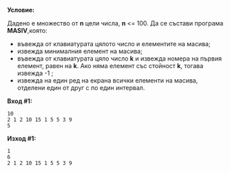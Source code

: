 **Условие:**

Дадено е множество от **n** цели числа, **n** <= 100. Да се състави програма **MASIV**,която:
- въвежда от клавиатурата цялото число и елементите на масива;
- извежда минималния елемент на масива;
- въвежда от клавиатурата цяло число **k** и извежда номера на първия елемент, равен на **k**. Ако няма елемент със стойност **k**, тогава извежда -1 ;
- извежда на един ред на екрана всички елементи на масива, отделени един от друг с по един интервал.

**Вход #1:**
	
	10
	2 1 2 10 15 1 5 5 3 9
	5

**Изход #1:**

	1
	6
	2 1 2 10 15 1 5 5 3 9
